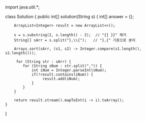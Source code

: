 import java.util.*;

class Solution {
    public int[] solution(String s) {
        int[] answer = {};
        
        ArrayList<Integer> result = new ArrayList<>();
        
        s = s.substring(2, s.length() - 2);  // "{{ }}" 제거
        String[] sArr = s.split("},\\{");   // "},{" 기준으로 분리
        
        Arrays.sort(sArr, (s1, s2) -> Integer.compare(s1.length(), s2.length()));
        
         for (String str : sArr) {
            for (String sNum : str.split(",")) {
                int iNum = Integer.parseInt(sNum);
                if(!result.contains(iNum)) {
                     result.add(iNum);
                }   
            }
        }
        
        return result.stream().mapToInt(i -> i).toArray();
    }
}
